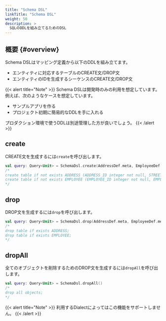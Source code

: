 ```yaml
---
title: "Schema DSL"
linkTitle: "Schema DSL"
weight: 50
description: >
  SQLのDDLを組み立てるためのDSL
---
```


## 概要 {#overview}

Schema DSLはマッピング定義から以下のDDLを組み立てます。

- エンティティに対応するテーブルのCREATE文/DROP文
- エンティティのIDを生成するシーケンスのCREATE文/DROP文

{{< alert title="Note" >}}
Schema DSLは開発時のみの利用を想定しています。
例えば、次のようなケースを想定しています。

- サンプルアプリを作る
- プロジェクト初期に簡易的なDDLを手に入れる

プロダクション環境で使うDDLは別途管理した方が良いでしょう。
{{< /alert >}}


## create

CREATE文を生成するには`create`を呼び出します。

```kotlin
val query: Query<Unit> = SchemaDsl.create(AddressDef.meta, EmployeeDef.meta)
/*
create table if not exists ADDRESS (ADDRESS_ID integer not null, STREET varchar(500) not null, VERSION integer not null, constraint pk_ADDRESS primary key(ADDRESS_ID));
create table if not exists EMPLOYEE (EMPLOYEE_ID integer not null, EMPLOYEE_NO integer not null, EMPLOYEE_NAME varchar(500) not null, MANAGER_ID integer, HIREDATE date not null, SALARY bigint not null, DEPARTMENT_ID integer not null, ADDRESS_ID integer not null, VERSION integer not null, constraint pk_EMPLOYEE primary key(EMPLOYEE_ID));
*/
```

## drop

DROP文を生成するには`drop`を呼び出します。

```kotlin
val query: Query<Unit> = SchemaDsl.drop(AddressDef.meta, EmployeeDef.meta)
/*
drop table if exists ADDRESS;
drop table if exists EMPLOYEE;
*/
```

## dropAll

全てのオブジェクトを削除するためのDROP文を生成するには`dropAll`を呼び出します。

```kotlin
val query: Query<Unit> = SchemaDsl.dropAll()
/*
drop all objects;
*/
```

{{< alert title="Note" >}}
利用するDialectによってはこの機能をサポートしません。
{{< /alert >}}
